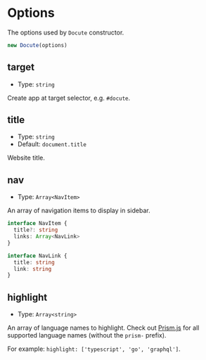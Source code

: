 # Options

The options used by `Docute` constructor.

```js
new Docute(options)
```

## target

- Type: `string`

Create app at target selector, e.g. `#docute`.

## title

- Type: `string`
- Default: `document.title`

Website title.

## nav

- Type: `Array<NavItem>`

An array of navigation items to display in sidebar.

```ts
interface NavItem {
  title?: string
  links: Array<NavLink>
}

interface NavLink {
  title: string
  link: string
}
```

## highlight

- Type: `Array<string>`

An array of language names to highlight. Check out [Prism.js](https://unpkg.com/prismjs/components/) for all supported language names (without the `prism-` prefix).

For example: `highlight: ['typescript', 'go', 'graphql']`.
